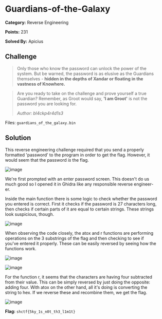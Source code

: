 # Guardians-of-the-Galaxy
**Category:** Reverse Engineering

**Points:** 231

**Solved By:** Apicius

## Challenge
>Only those who know the password can unlock the power of the system. But be warned, the password is as elusive as the Guardians themselves - **hidden in the depths of Xandar or floating in the vastness of Knowhere.**

>Are you ready to take on the challenge and prove yourself a true Guardian? Remember, as Groot would say, **'I am Groot'** is not the password you are looking for.
>
>*Author: bl4ckp4r4d1s3*

Files: `guardians_of_the_galaxy.bin`

## Solution

This reverse engineering challenge required that you send a properly formatted 'password' to the program in order to get the flag. However, it would seem that the password *is* the flag.

![image](https://user-images.githubusercontent.com/17153535/233864817-c840676c-fc03-4240-8653-38b7dcb0265c.png)

We're first prompted with an enter password screen. This doesn't do us much good so I opened it in Ghidra like any responsible reverse engineer-er.

Inside the main function there is some logic to check whether the password you entered is correct. First it checks if the password is 27 characters long, then checks if certain parts of it are equal to certain strings. These strings look suspicious, though.

![image](https://user-images.githubusercontent.com/17153535/233864840-138536e5-4709-4233-aa86-9f80107f19cf.png)

When observing the code closely, the atox and r functions are performing operations on the 3 substrings of the flag and then checking to see if you've entered it properly. These can be easily reversed by seeing how the functions work.

![image](https://user-images.githubusercontent.com/17153535/233864852-f3731db7-7444-4b6e-8193-8b42644d4ed5.png)

![image](https://user-images.githubusercontent.com/17153535/233864862-da4264b9-e1f8-47d3-9394-5e455e697cc0.png)

For the function r, it seems that the characters are having four subtracted from their value. This can be simply reversed by just doing the opposite: adding four. With atox on the other hand, all it's doing is converting the string to hex. If we reverse these and recombine them, we get the flag.

![image](https://user-images.githubusercontent.com/17153535/233864876-ff472cc5-92ec-4dc9-b720-9eb6c3e34f69.png)

**Flag:**  `shctf{5ky_1s_n0t_th3_l1m1t}`